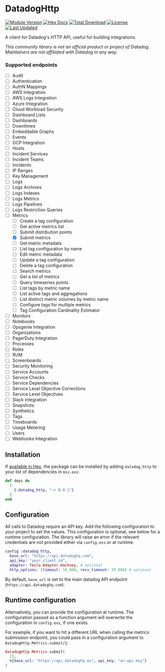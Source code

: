 # DatadogHttp

[![Module Version](https://img.shields.io/hexpm/v/datadog_http.svg)](https://hex.pm/packages/datadog_http)
[![Hex Docs](https://img.shields.io/badge/hex-docs-lightgreen.svg)](https://hexdocs.pm/datadog_http/)
[![Total Download](https://img.shields.io/hexpm/dt/datadog_http.svg)](https://hex.pm/packages/datadog_http)
[![License](https://img.shields.io/hexpm/l/datadog_http.svg)](https://github.com/GhostPort/datadog_http_elixir/blob/master/LICENSE)
[![Last Updated](https://img.shields.io/github/last-commit/GhostPort/datadog_http_elixir.svg)](https://github.com/GhostPort/datadog_http_elixir/commits/master)

A client for Datadog's HTTP API, useful for building integrations.

_This community library is not an official product or project of Datadog. Maintainers are not affiliated with Datadog in any way._

### Supported endpoints

- [ ] Audit
- [ ] Authentication
- [ ] AuthN Mappings
- [ ] AWS Integration
- [ ] AWS Logs Integration
- [ ] Azure Integration
- [ ] Cloud Workload Security
- [ ] Dashboard Lists
- [ ] Dashboards
- [ ] Downtimes
- [ ] Embeddable Graphs
- [ ] Events
- [ ] GCP Integration
- [ ] Hosts
- [ ] Incident Services
- [ ] Incident Teams
- [ ] Incidents
- [ ] IP Ranges
- [ ] Key Management
- [ ] Logs
- [ ] Logs Archives
- [ ] Logs Indexes
- [ ] Logs Metrics
- [ ] Logs Pipelines
- [ ] Logs Restriction Queries
- [ ] Metrics
  - [ ] Create a tag configuration
  - [ ] Get active metrics list
  - [ ] Submit distribution points
  - [x] Submit metrics
  - [ ] Get metric metadata
  - [ ] List tag configuration by name
  - [ ] Edit metric metadata
  - [ ] Update a tag configuration
  - [ ] Delete a tag configuration
  - [ ] Search metrics
  - [ ] Get a list of metrics
  - [ ] Query timeseries points
  - [ ] List tags by metric name
  - [ ] List active tags and aggregations
  - [ ] List distinct metric volumes by metric name
  - [ ] Configure tags for multiple metrics
  - [ ] Tag Configuration Cardinality Estimator
- [ ] Monitors
- [ ] Notebooks
- [ ] Opsgenie Integration
- [ ] Organizations
- [ ] PagerDuty Integration
- [ ] Processes
- [ ] Roles
- [ ] RUM
- [ ] Screenboards
- [ ] Security Monitoring
- [ ] Service Accounts
- [ ] Service Checks
- [ ] Service Dependencies
- [ ] Service Level Objective Corrections
- [ ] Service Level Objectives
- [ ] Slack Integration
- [ ] Snapshots
- [ ] Synthetics
- [ ] Tags
- [ ] Timeboards
- [ ] Usage Metering
- [ ] Users
- [ ] Webhooks Integration

## Installation

If [available in Hex](https://hex.pm/docs/publish), the package can be installed
by adding `datadog_http` to your list of dependencies in `mix.exs`:

```elixir
def deps do
  [
    {:datadog_http, "~> 0.0.1"}
  ]
end
```

## Configuration

All calls to Datadog require an API key. Add the following configuration
to your project to set the values. This configuration is optional, see below for a
runtime configuration. The library will raise an error if the relevant credentials
are not provided either via `config.exs` or at runtime.

```elixir
config :datadog_http,
  base_url: "https://api.datadoghq.com",
  api_key: "your_client_id",
  adapter: Tesla.Adapter.Hackney, # optional
  http_options: [timeout: 10_000, recv_timeout: 30_000] # optional
```

By default, `base_url` is set to the main datadog API endpoint (`https://api.datadoghq.com`).

## Runtime configuration

Alternatively, you can provide the configuration at runtime. The configuration passed
as a function argument will overwrite the configuration in `config.exs`, if one exists.

For example, if you want to hit a different URL when calling the metrics submission endpoint, you could
pass in a configuration argument to `DatadogHttp.Metrics.submit/2`.

```elixir
DatadogHttp.Metrics.submit(
  [],
  %{base_url: "https://api.datadoghq.eu", api_key: "an-api-key"}
)
```
